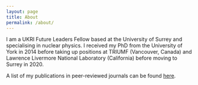 ```yaml
---
layout: page
title: About
permalink: /about/
---
```


I am a UKRI Future Leaders Fellow based at the University of Surrey and specialising in nuclear physics. I received my PhD from the University of York in 2014 before taking up positions at TRIUMF (Vancouver, Canada) and Lawrence Livermore National Laboratory (California) before moving to Surrey in 2020.

A list of my publications in peer-reviewed journals can be found [here](/research/publications).
